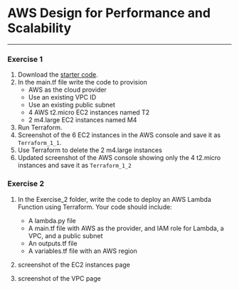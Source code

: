 # AWS Design for Performance and Scalability

---


### Exercise 1

1. Download the [starter code](https://github.com/udacity/cand-c2-project).
2. In the main.tf file write the code to provision
   * AWS as the cloud provider
   * Use an existing VPC ID
   * Use an existing public subnet
   * 4 AWS t2.micro EC2 instances named T2
   * 2 m4.large EC2 instances named M4
3. Run Terraform. 
4. Screenshot of the 6 EC2 instances in the AWS console and save it as `Terraform_1_1`. 
5. Use Terraform to  delete the 2 m4.large instances 
6. Updated screenshot of the AWS console showing only the 4 t2.micro instances and save it as `Terraform_1_2`

### Exercise 2

1. In the  Exercise_2 folder, write the code to deploy an AWS Lambda Function using Terraform. Your code should include:

   * A lambda.py file
   * A main.tf file with AWS as the provider, and IAM role for Lambda, a VPC, and a public subnet
   * An outputs.tf file
   * A variables.tf file with an AWS region
  
2. screenshot of the EC2 instances page
3. screenshot of the VPC page 
